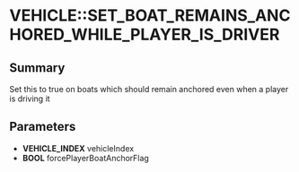 # VEHICLE::SET_BOAT_REMAINS_ANCHORED_WHILE_PLAYER_IS_DRIVER

## Summary
Set this to true on boats which should remain anchored even when a player is driving it

## Parameters
* **VEHICLE_INDEX** vehicleIndex
* **BOOL** forcePlayerBoatAnchorFlag